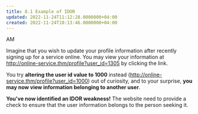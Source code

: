 ```yaml
---
title: 8.1 Example of IDOR
updated: 2022-11-24T11:12:28.0000000+04:00
created: 2022-11-24T10:13:46.0000000+04:00
---
```


AM

Imagine that you wish to update your profile information after recently signing up for a service online. You may view your information at <http://online-service.thm/profile?user_id=1305> by clicking the link.

You try **altering the user id value to 1000** instead (<http://online-service.thm/profile?user_id=1000>) out of curiosity, and to your surprise, **you may now view information belonging to another user**.

**You've now identified an IDOR weakness!** The website need to provide a check to ensure that the user information belongs to the person seeking it.
